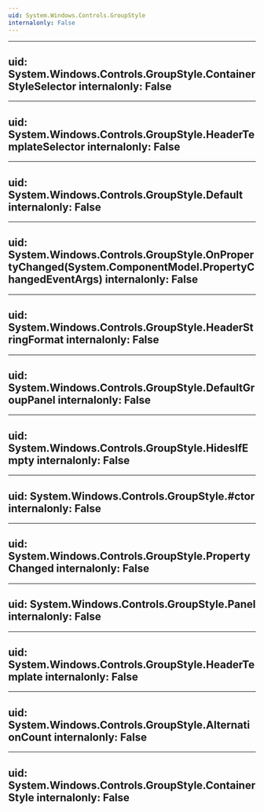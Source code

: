 ```yaml
---
uid: System.Windows.Controls.GroupStyle
internalonly: False
---
```


---
uid: System.Windows.Controls.GroupStyle.ContainerStyleSelector
internalonly: False
---

---
uid: System.Windows.Controls.GroupStyle.HeaderTemplateSelector
internalonly: False
---

---
uid: System.Windows.Controls.GroupStyle.Default
internalonly: False
---

---
uid: System.Windows.Controls.GroupStyle.OnPropertyChanged(System.ComponentModel.PropertyChangedEventArgs)
internalonly: False
---

---
uid: System.Windows.Controls.GroupStyle.HeaderStringFormat
internalonly: False
---

---
uid: System.Windows.Controls.GroupStyle.DefaultGroupPanel
internalonly: False
---

---
uid: System.Windows.Controls.GroupStyle.HidesIfEmpty
internalonly: False
---

---
uid: System.Windows.Controls.GroupStyle.#ctor
internalonly: False
---

---
uid: System.Windows.Controls.GroupStyle.PropertyChanged
internalonly: False
---

---
uid: System.Windows.Controls.GroupStyle.Panel
internalonly: False
---

---
uid: System.Windows.Controls.GroupStyle.HeaderTemplate
internalonly: False
---

---
uid: System.Windows.Controls.GroupStyle.AlternationCount
internalonly: False
---

---
uid: System.Windows.Controls.GroupStyle.ContainerStyle
internalonly: False
---
